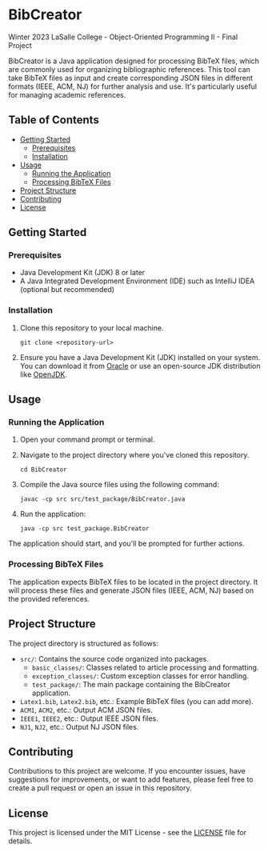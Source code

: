 # BibCreator
Winter 2023 LaSalle College - Object-Oriented Programming II - Final Project

BibCreator is a Java application designed for processing BibTeX files, which are commonly used for organizing bibliographic references. This tool can take BibTeX files as input and create corresponding JSON files in different formats (IEEE, ACM, NJ) for further analysis and use. It's particularly useful for managing academic references.


## Table of Contents
- [Getting Started](#getting-started)
  - [Prerequisites](#prerequisites)
  - [Installation](#installation)
- [Usage](#usage)
  - [Running the Application](#running-the-application)
  - [Processing BibTeX Files](#processing-bibtex-files)
- [Project Structure](#project-structure)
- [Contributing](#contributing)
- [License](#license)

  
## Getting Started
<a name="getting-started"></a>

### Prerequisites
<a name="prerequisites"></a>
- Java Development Kit (JDK) 8 or later
- A Java Integrated Development Environment (IDE) such as IntelliJ IDEA (optional but recommended)

### Installation
<a name="installation"></a>
1. Clone this repository to your local machine.

   ```
   git clone <repository-url>
   ```

2. Ensure you have a Java Development Kit (JDK) installed on your system. You can download it from [Oracle](https://www.oracle.com/java/technologies/javase-downloads.html) or use an open-source JDK distribution like [OpenJDK](https://openjdk.java.net/).


## Usage
<a name="usage"></a>

### Running the Application
<a name="running-the-application"></a>
1. Open your command prompt or terminal.

2. Navigate to the project directory where you've cloned this repository.

   ```
   cd BibCreator
   ```

3. Compile the Java source files using the following command:

   ```
   javac -cp src src/test_package/BibCreator.java
   ```

4. Run the application:

   ```
   java -cp src test_package.BibCreator
   ```

The application should start, and you'll be prompted for further actions.

### Processing BibTeX Files
<a name="processing-bibtex-files"></a>
The application expects BibTeX files to be located in the project directory. It will process these files and generate JSON files (IEEE, ACM, NJ) based on the provided references.


## Project Structure
<a name="project-structure"></a>
The project directory is structured as follows:

- `src/`: Contains the source code organized into packages.
  - `basic_classes/`: Classes related to article processing and formatting.
  - `exception_classes/`: Custom exception classes for error handling.
  - `test_package/`: The main package containing the BibCreator application.
- `Latex1.bib`, `Latex2.bib`, etc.: Example BibTeX files (you can add more).
- `ACM1`, `ACM2`, etc.: Output ACM JSON files.
- `IEEE1`, `IEEE2`, etc.: Output IEEE JSON files.
- `NJ1`, `NJ2`, etc.: Output NJ JSON files.


## Contributing
<a name="contributing"></a>
Contributions to this project are welcome. If you encounter issues, have suggestions for improvements, or want to add features, please feel free to create a pull request or open an issue in this repository.


## License
<a name="license"></a>
This project is licensed under the MIT License - see the [LICENSE](LICENSE) file for details.
